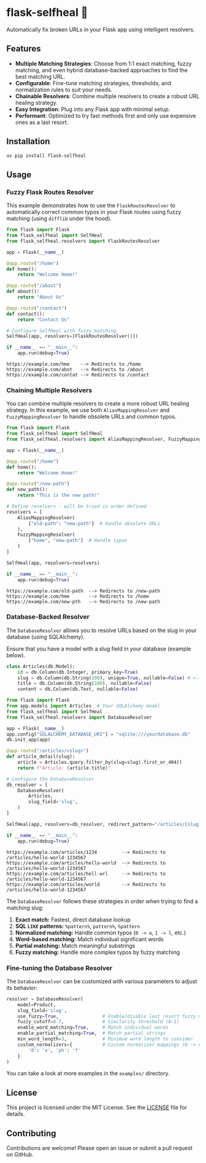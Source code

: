 # flask-selfheal 🔗

Automatically fix broken URLs in your Flask app using intelligent resolvers.

## Features
- **Multiple Matching Strategies**: Choose from 1:1 exact matching, fuzzy matching, and even hybrid database-backed approaches to find the best matching URL.
- **Configurable**: Fine-tune matching strategies, thresholds, and normalization rules to suit your needs.
- **Chainable Resolvers**: Combine multiple resolvers to create a robust URL healing strategy.
- **Easy Integration**: Plug into any Flask app with minimal setup.
- **Performant**: Optimized to try fast methods first and only use expensive ones as a last resort.


## Installation

```bash
uv pip install flask-selfheal
```

## Usage

### Fuzzy Flask Routes Resolver

This example demonstrates how to use the `FlaskRoutesResolver` to automatically correct common typos in your Flask routes using fuzzy matching (using `difflib` under the hood).

```python
from flask import Flask
from flask_selfheal import SelfHeal
from flask_selfheal.resolvers import FlaskRoutesResolver

app = Flask(__name__)

@app.route("/home")
def home():
    return "Welcome Home!"

@app.route("/about")
def about():
    return "About Us"

@app.route("/contact")
def contact():
    return "Contact Us"

# Configure SelfHeal with fuzzy matching
SelfHeal(app, resolvers=[FlaskRoutesResolver()])

if __name__ == "__main__":
    app.run(debug=True)
```

```
https://example.com/hme    --> Redirects to /home
https://example.com/abot   --> Redirects to /about
https://example.com/contat --> Redirects to /contact
```

### Chaining Multiple Resolvers

You can combine multiple resolvers to create a more robust URL healing strategy. In this example, we use both `AliasMappingResolver` and `FuzzyMappingResolver` to handle obsolete URLs and common typos.

```python
from flask import Flask
from flask_selfheal import SelfHeal
from flask_selfheal.resolvers import AliasMappingResolver, FuzzyMappingResolver

app = Flask(__name__)

@app.route("/home")
def home():
    return "Welcome Home!"

@app.route("/new-path")
def new_path():
    return "This is the new path!"

# Define resolvers - will be tried in order defined
resolvers = [
    AliasMappingResolver(
        {"old-path": "new-path"}  # Handle obsolete URLs
    ),
    FuzzyMappingResolver(
        ["home", "new-path"]  # Handle typos
    )
]

SelfHeal(app, resolvers=resolvers)

if __name__ == "__main__":
    app.run(debug=True)
```

```
https://example.com/old-path  --> Redirects to /new-path
https://example.com/hme       --> Redirects to /home
https://example.com/new-pth   --> Redirects to /new-path
```

### Database-Backed Resolver

The `DatabaseResolver` allows you to resolve URLs based on the slug in your database (using SQLAlchemy).

Ensure that you have a model with a slug field in your database (example below).

```python
class Articles(db.Model):
    id = db.Column(db.Integer, primary_key=True)
    slug = db.Column(db.String(100), unique=True, nullable=False) # <--
    title = db.Column(db.String(100), nullable=False)
    content = db.Column(db.Text, nullable=False)
```

```python
from flask import Flask
from app.models import Articles  # Your SQLAlchemy model
from flask_selfheal import SelfHeal
from flask_selfheal.resolvers import DatabaseResolver

app = Flask(__name__)
app.config["SQLALCHEMY_DATABASE_URI"] = "sqlite:///yourdatabase.db"
db.init_app(app)

@app.route("/articles/<slug>")
def article_detail(slug):
    article = Articles.query.filter_by(slug=slug).first_or_404()
    return f"Article: {article.title}"

# Configure the DatabaseResolver
db_resolver = [
    DatabaseResolver(
        Articles,
        slug_field='slug',
    )
]

SelfHeal(app, resolvers=db_resolver, redirect_pattern="/articles/{slug}")

if __name__ == "__main__":
    app.run(debug=True)
```

```
https://example.com/articles/1234         --> Redirects to /articles/hello-world-1234567
https://example.com/articles/hello-world  --> Redirects to /articles/hello-world-1234567
https://example.com/articles/hell-wrl     --> Redirects to /articles/hello-world-1234567
https://example.com/articles/world        --> Redirects to /articles/hello-world-1234567
```

The `DatabaseResolver` follows these strategies in order when trying to find a matching slug:
1. **Exact match:** Fastest, direct database lookup
2. **SQL `LIKE` patterns:** `%pattern%`, `pattern%`, `%pattern`
3. **Normalized matching:** Handle common typos (`0 -> o`, `1 -> l`, etc.)
4. **Word-based matching:** Match individual significant words
5. **Partial matching:** Match meaningful substrings
6. **Fuzzy matching:** Handle more complex typos by fuzzy matching


### Fine-tuning the Database Resolver

The `DatabaseResolver` can be customized with various parameters to adjust its behavior:

```python
resolver = DatabaseResolver(
    model=Product,
    slug_field='slug',
    use_fuzzy=True,                # Enable/disable last resort fuzzy matching
    fuzzy_cutoff=0.7,              # Similarity threshold (0-1)
    enable_word_matching=True,     # Match individual words
    enable_partial_matching=True,  # Match partial strings
    min_word_length=3,             # Minimum word length to consider
    custom_normalizers={           # Custom normalizer mappings (0 -> o, ph -> f, etc.)
        '0': 'o', 'ph': 'f'
    }
)
```

You can take a look at more examples in the `examples/` directory.


## License
This project is licensed under the MIT License. See the [LICENSE](LICENSE) file for details.

## Contributing
Contributions are welcome! Please open an issue or submit a pull request on GitHub.
